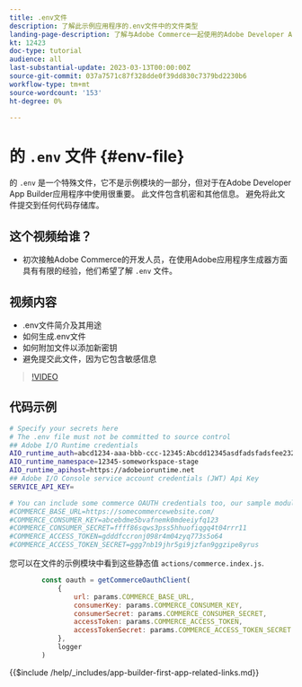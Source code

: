```yaml
---
title: .env文件
description: 了解此示例应用程序的.env文件中的文件类型
landing-page-description: 了解与Adobe Commerce一起使用的Adobe Developer App Builder以及.env文件中使用的内容类型
kt: 12423
doc-type: tutorial
audience: all
last-substantial-update: 2023-03-13T00:00:00Z
source-git-commit: 037a7571c87f328dde0f39dd830c7379bd2230b6
workflow-type: tm+mt
source-wordcount: '153'
ht-degree: 0%

---
```



# 的 `.env` 文件 {#env-file}

的 `.env` 是一个特殊文件，它不是示例模块的一部分，但对于在Adobe Developer App Builder应用程序中使用很重要。 此文件包含机密和其他信息。 避免将此文件提交到任何代码存储库。

## 这个视频给谁？

* 初次接触Adobe Commerce的开发人员，在使用Adobe应用程序生成器方面具有有限的经验，他们希望了解 `.env` 文件。

## 视频内容

* .env文件简介及其用途
* 如何生成.env文件
* 如何附加文件以添加新密钥
* 避免提交此文件，因为它包含敏感信息

>[!VIDEO](https://video.tv.adobe.com/v/3416593)

## 代码示例

```bash
# Specify your secrets here
# The .env file must not be committed to source control
## Adobe I/O Runtime credentials
AIO_runtime_auth=abcd1234-aaa-bbb-ccc-12345:Abcdd12345asdfadsfadsfee2323232323232
AIO_runtime_namespace=12345-someworkspace-stage
AIO_runtime_apihost=https://adobeioruntime.net
## Adobe I/O Console service account credentials (JWT) Api Key
SERVICE_API_KEY=

# You can include some commerce OAUTH credentials too, our sample module will use this
#COMMERCE_BASE_URL=https://somecommercewebsite.com/
#COMMERCE_CONSUMER_KEY=abcebdme5bvafnemk0mdeeiyfq123
#COMMERCE_CONSUMER_SECRET=ffff86sqws3pss5hhuofiqgq4t04rrr11
#COMMERCE_ACCESS_TOKEN=gdddfccronj098r4m04zyq773s5o64
#COMMERCE_ACCESS_TOKEN_SECRET=ggg7nb19jhr5gi9jzfan9ggzipe8yrus
```

您可以在文件的示例模块中看到这些静态值 `actions/commerce.index.js`.

```javascript
        const oauth = getCommerceOauthClient(
            {
                url: params.COMMERCE_BASE_URL,
                consumerKey: params.COMMERCE_CONSUMER_KEY,
                consumerSecret: params.COMMERCE_CONSUMER_SECRET,
                accessToken: params.COMMERCE_ACCESS_TOKEN,
                accessTokenSecret: params.COMMERCE_ACCESS_TOKEN_SECRET
            },
            logger
        )
```

{{$include /help/_includes/app-builder-first-app-related-links.md}}
